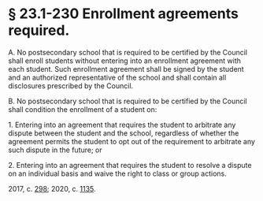 # § 23.1-230 Enrollment agreements required.

<p>A. No postsecondary school that is required to be certified by the Council shall enroll students without entering into an enrollment agreement with each student. Such enrollment agreement shall be signed by the student and an authorized representative of the school and shall contain all disclosures prescribed by the Council.</p><p>B. No postsecondary school that is required to be certified by the Council shall condition the enrollment of a student on:</p><p>1. Entering into an agreement that requires the student to arbitrate any dispute between the student and the school, regardless of whether the agreement permits the student to opt out of the requirement to arbitrate any such dispute in the future; or</p><p>2. Entering into an agreement that requires the student to resolve a dispute on an individual basis and waive the right to class or group actions.</p><p>2017, c. <a href='http://lis.virginia.gov/cgi-bin/legp604.exe?171+ful+CHAP0298'>298</a>; 2020, c. <a href='http://lis.virginia.gov/cgi-bin/legp604.exe?201+ful+CHAP1135'>1135</a>.</p>